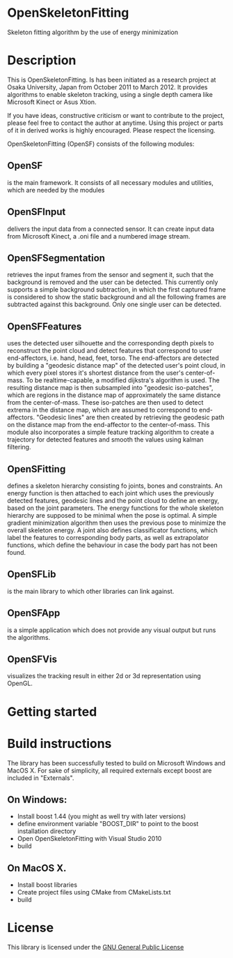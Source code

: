 # OpenSkeletonFitting

Skeleton fitting algorithm by the use of energy minimization

# Description

This is OpenSkeletonFitting. Is has been initiated as a research project at Osaka University, Japan from October 2011 to March 2012. It provides algorithms to enable skeleton tracking, using a single depth camera like Microsoft Kinect or Asus Xtion.

If you have ideas, constructive criticism or want to contribute to the project, please feel free to contact the author at anytime. Using this project or parts of it in derived works is highly encouraged. Please respect the licensing.

OpenSkeletonFitting (OpenSF) consists of the following modules:

## OpenSF

is the main framework. It consists of all necessary modules and utilities, which are needed by the modules

## OpenSFInput

delivers the input data from a connected sensor. It can create input data from Microsoft Kinect, a .oni file and a numbered image stream.

## OpenSFSegmentation

retrieves the input frames from the sensor and segment it, such that the background is removed and the user can be detected. This currently only supports a simple background subtraction, in which the first captured frame is considered to show the static background and all the following frames are subtracted against this background. Only one single user can be detected.

## OpenSFFeatures

uses the detected user silhouette and the corresponding depth pixels to reconstruct the point cloud and detect features that correspond to user end-affectors, i.e. hand, head, feet, torso. The end-affectors are detected by building a "geodesic distance map" of the detected user's point cloud, in which every pixel stores it's shortest distance from the user's center-of-mass. To be realtime-capable, a modified dijkstra's algorithm is used. The resulting distance map is then subsampled into "geodesic iso-patches", which are regions in the distance map of approximately the same distance from the center-of-mass. These iso-patches are then used to detect extrema in the distance map, which are assumed to correspond to end-affectors. "Geodesic lines" are then created by retrieving the geodesic path on the distance map from the end-affector to the center-of-mass.
This module also incorporates a simple feature tracking algorithm to create a trajectory for detected features and smooth the values using kalman filtering.

## OpenSFitting

defines a skeleton hierarchy consisting fo joints, bones and constraints. An energy function is then attached to each joint which uses the previously detected features, geodesic lines and the point cloud to define an energy, based on the joint parameters. The energy functions for the whole skeleton hierarchy are supposed to be minimal when the pose is optimal. A simple gradient minimization algorithm then uses the previous pose to minimize the overall skeleton energy.
A joint also defines classificator functions, which label the features to corresponding body parts, as well as extrapolator functions, which define the behaviour in case the body part has not been found.

## OpenSFLib

is the main library to which other libraries can link against.

## OpenSFApp

is a simple application which does not provide any visual output but runs the algorithms.

## OpenSFVis

visualizes the tracking result in either 2d or 3d representation using OpenGL.

# Getting started

# Build instructions

The library has been successfully tested to build on Microsoft Windows and MacOS X. For sake of simplicity, all required externals except boost are included in "Externals\".

## On Windows:

- Install boost 1.44 (you might as well try with later versions)
- define environment variable "BOOST_DIR" to point to the boost installation directory
- Open OpenSkeletonFitting with Visual Studio 2010
- build

## On MacOS X.

- Install boost libraries
- Create project files using CMake from CMakeLists.txt
- build

# License

This library is licensed under the [GNU General Public License](http://www.gnu.org/licenses/gpl-3.0.en.html, "GPLv3")